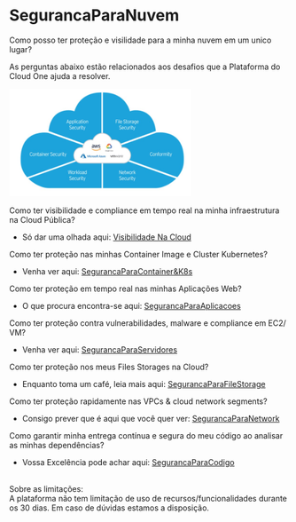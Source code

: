 # SegurancaParaNuvem

Como posso ter proteção e visilidade para a minha nuvem em um unico lugar?

As perguntas abaixo estão relacionados aos desafios que a Plataforma do Cloud One ajuda a resolver.

<img src="C1.jpg" alt="ADD Azure" width="65%"> </img>
  
Como ter visibilidade e compliance em tempo real na minha infraestrutura na Cloud Pública?

- Só dar uma olhada aqui: <a href="https://github.com/SecurityForCloudBuilders/SegurancaParaNuvem/tree/main/SegurancaParaCloudESecOps/VisibilidadeNaCloud"> Visibilidade Na Cloud </a>

Como ter proteção nas minhas Container Image e Cluster Kubernetes?

- Venha ver aqui: <a href="https://github.com/SecurityForCloudBuilders/SegurancaParaNuvem/tree/main/SegurancaParaCloudESecOps/SeguracaParaContainer%26K8s"> SegurancaParaContainer&K8s </a> 

Como ter proteção em tempo real nas minhas Aplicações Web?

- O que procura encontra-se aqui: <a href="https://github.com/SecurityForCloudBuilders/SegurancaParaNuvem/tree/main/SegurancaParaCloudESecOps/SegurancaParaAplicacoes"> SegurancaParaAplicacoes </a>

Como ter proteção contra vulnerabilidades, malware e compliance em EC2/ VM?

- Venha ver aqui: <a href="https://github.com/SecurityForCloudBuilders/SegurancaParaNuvem/tree/main/SegurancaParaCloudESecOps/SeguracaParaServidores"> SegurancaParaServidores </a>

Como ter proteção nos meus Files Storages na Cloud?

- Enquanto toma um café, leia mais aqui: <a href="https://github.com/SecurityForCloudBuilders/SegurancaParaNuvem/tree/main/SegurancaParaCloudESecOps/SeguracaParaFileStorage"> SegurancaParaFileStorage </a>

Como ter proteção rapidamente nas VPCs & cloud network segments?
 
- Consigo prever que é aqui que você quer ver: <a href="https://github.com/SecurityForCloudBuilders/SegurancaParaNuvem/tree/main/SegurancaParaCloudESecOps/SeguracaParaNetwork"> SegurancaParaNetwork </a>

Como garantir minha entrega contínua e segura do meu código ao analisar as minhas dependências?

- Vossa Excelência pode achar aqui: <a 
href="https://github.com/SecurityForCloudBuilders/SegurancaParaNuvem/tree/main/SegurancaParaCloudESecOps/SegurancaParaCodigo"> SegurancaParaCodigo </a>

</br>
Sobre as limitações:
</br>
A plataforma não tem limitação de uso de recursos/funcionalidades durante os 30 dias.
Em caso de dúvidas estamos a disposição.
